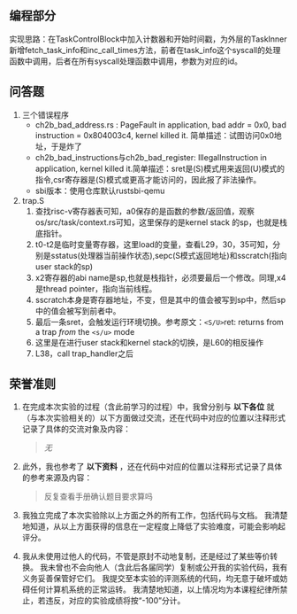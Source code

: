 ## 编程部分

实现思路：在TaskControlBlock中加入计数器和开始时间戳，为外层的TaskInner新增fetch_task_info和inc_call_times方法，前者在task_info这个syscall的处理函数中调用，后者在所有syscall处理函数中调用，参数为对应的id。

## 问答题

1. 三个错误程序
   * ch2b_bad_address.rs : PageFault in application, bad addr = 0x0, bad instruction = 0x804003c4, kernel killed it. 简单描述：试图访问0x0地址，于是炸了
   * ch2b_bad_instructions与ch2b_bad_register: IllegalInstruction in application, kernel killed it.简单描述：sret是(S)模式用来返回(U)模式的指令,csr寄存器是(S)模式或更高才能访问的，因此报了非法操作。
   * sbi版本：使用仓库默认rustsbi-qemu
2. trap.S
   1. 查找risc-v寄存器表可知，a0保存的是函数的参数/返回值，观察os/src/task/context.rs可知，这里保存的是kernel stack 的sp，也就是栈底指针。
   2. t0-t2是临时变量寄存器，这里load的变量，查看L29，30，35可知，分别是sstatus(处理器当前操作状态),sepc(S模式返回地址)和sscratch(指向user stack的sp)
   3. x2寄存器的abi name是sp,也就是栈指针，必须要最后一个修改。同理,x4是thread pointer，指向当前线程。
   4. sscratch本身是寄存器地址，不变，但是其中的值会被写到sp中，然后sp中的值会被写到前者中。
   5. 最后一条sret，会触发运行环境切换。参考原文：`<S/U>`ret: returns from a trap *from* the `<s/u>` mode
   6. 这里是在进行user stack和kernel stack的切换，是L60的相反操作
   7. L38，call trap_handler之后

## 荣誉准则

1. 在完成本次实验的过程（含此前学习的过程）中，我曾分别与 **以下各位** 就（与本次实验相关的）以下方面做过交流，还在代码中对应的位置以注释形式记录了具体的交流对象及内容：

   > *无*
   >
2. 此外，我也参考了 **以下资料** ，还在代码中对应的位置以注释形式记录了具体的参考来源及内容：

   > 反复查看手册确认题目要求算吗
   >
3. 我独立完成了本次实验除以上方面之外的所有工作，包括代码与文档。 我清楚地知道，从以上方面获得的信息在一定程度上降低了实验难度，可能会影响起评分。
4. 我从未使用过他人的代码，不管是原封不动地复制，还是经过了某些等价转换。 我未曾也不会向他人（含此后各届同学）复制或公开我的实验代码，我有义务妥善保管好它们。 我提交至本实验的评测系统的代码，均无意于破坏或妨碍任何计算机系统的正常运转。 我清楚地知道，以上情况均为本课程纪律所禁止，若违反，对应的实验成绩将按“-100”分计。
